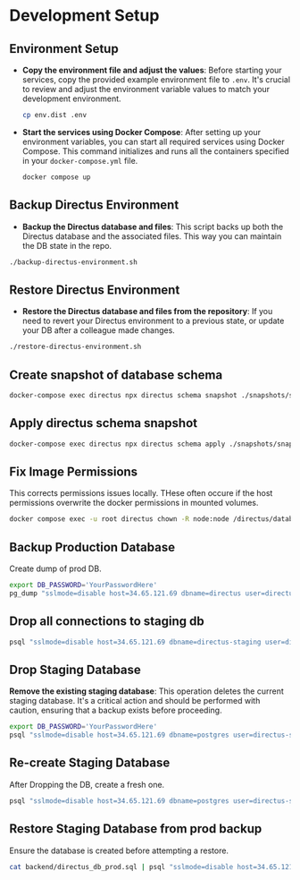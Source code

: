 # Development Setup

## Environment Setup

- **Copy the environment file and adjust the values**: Before starting your services, copy the provided example environment file to `.env`. It's crucial to review and adjust the environment variable values to match your development environment.
  ```bash
  cp env.dist .env
  ```

- **Start the services using Docker Compose**: After setting up your environment variables, you can start all required services using Docker Compose. This command initializes and runs all the containers specified in your `docker-compose.yml` file.
  ```bash
  docker compose up
  ```

## Backup Directus Environment

- **Backup the Directus database and files**: This script  backs up both the Directus database and the associated files. This way you can maintain the DB state in the repo.
```bash
./backup-directus-environment.sh
```

## Restore Directus Environment

- **Restore the Directus database and files from the repository**: If you need to revert your Directus environment to a previous state, or update your DB after a colleague made changes.
```bash
./restore-directus-environment.sh
```

## Create snapshot of database schema
```bash
docker-compose exec directus npx directus schema snapshot ./snapshots/snapshot-latest.yaml
```

## Apply directus schema snapshot
```bash
docker-compose exec directus npx directus schema apply ./snapshots/snapshot-latest.yaml
```

## Fix Image Permissions

This corrects permissions issues locally. THese often occure if the host permissions overwrite the docker permissions in mounted volumes.
```bash
docker compose exec -u root directus chown -R node:node /directus/database /directus/extensions /directus/uploads
```

## Backup Production Database

Create dump of prod DB.
```bash
export DB_PASSWORD='YourPasswordHere'
pg_dump "sslmode=disable host=34.65.121.69 dbname=directus user=directus password=$DB_PASSWORD" --no-acl --no-owner -f backend/directus_db_prod.sql
```

## Drop all connections to staging db
```bash
psql "sslmode=disable host=34.65.121.69 dbname=directus-staging user=directus-staging password=$DB_PASSWORD"  -c "SELECT pg_terminate_backend(pg_stat_activity.pid) FROM pg_stat_activity WHERE pg_stat_activity.datname = 'directus-staging' AND pid <> pg_backend_pid();"
```

## Drop Staging Database

**Remove the existing staging database**: This operation deletes the current staging database. It's a critical action and should be performed with caution, ensuring that a backup exists before proceeding.
```bash
export DB_PASSWORD='YourPasswordHere'
psql "sslmode=disable host=34.65.121.69 dbname=postgres user=directus-staging password=$DB_PASSWORD" -c 'DROP DATABASE IF EXISTS "directus-staging";'
```

## Re-create Staging Database

After Dropping the DB, create a fresh one.
```bash
psql "sslmode=disable host=34.65.121.69 dbname=postgres user=directus-staging password=$DB_PASSWORD" -c 'CREATE DATABASE "directus-staging";'
```

## Restore Staging Database from prod backup

Ensure the database is created before attempting a restore.
```bash
cat backend/directus_db_prod.sql | psql "sslmode=disable host=34.65.121.69 dbname=directus-staging user=directus-staging password=$DB_PASSWORD"
```
